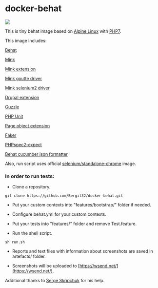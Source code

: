 docker-behat
============

[![](https://images.microbadger.com/badges/image/bergil/docker-behat.svg)](https://microbadger.com/images/bergil/docker-behat)


This is tiny behat image based on [Alpine Linux](https://hub.docker.com/_/alpine/) with [PHP7](http://nl.alpinelinux.org/alpine/edge/testing/).

This image includes:

[Behat](https://packagist.org/packages/behat/behat)

[Mink](https://packagist.org/packages/behat/mink)

[Mink extension](https://packagist.org/packages/behat/mink-extension)

[Mink goutte driver](https://packagist.org/packages/behat/mink-goutte-driver)

[Mink selenium2 driver](https://packagist.org/packages/behat/mink-selenium2-driver)

[Drupal extension](https://packagist.org/packages/drupal/drupal-extension)

[Guzzle](https://packagist.org/packages/guzzlehttp/guzzle)

[PHP Unit](https://packagist.org/packages/phpunit/phpunit)

[Page object extension](https://packagist.org/packages/sensiolabs/behat-page-object-extension)

[Faker](https://packagist.org/packages/fzaninotto/faker)

[PHPspec2-expect](https://packagist.org/packages/bossa/phpspec2-expect)

[Behat cucumber json formatter](https://packagist.org/packages/vanare/behat-cucumber-json-formatter)

Also, run script uses official [selenium/standalone-chrome](https://github.com/SeleniumHQ/docker-selenium) image.

### In order to run tests:
* Clone a repository.
```
git clone https://github.com/Bergil32/docker-behat.git
```

* Put your custom contexts into "features/bootstrap/" folder if needed.

* Configure behat.yml for your custom contexts.

* Put your tests  into "features/" folder and remove Test.feature.


* Run the shell script.
```
sh run.sh
```
* Reports and text files with information about screenshots are saved in artefacts/ folder.

* Screenshots will be uploaded to [https://wsend.net/](https://wsend.net/).

Additional thanks to [Serge Skripchuk](https://www.drupal.org/u/idtarzanych) for his help.
